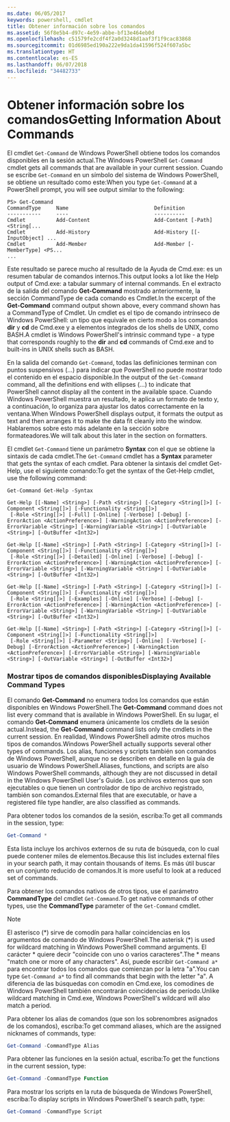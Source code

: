 ```yaml
---
ms.date: 06/05/2017
keywords: powershell, cmdlet
title: Obtener información sobre los comandos
ms.assetid: 56f8e5b4-d97c-4e59-abbe-bf13e464eb0d
ms.openlocfilehash: c51579fe2cdf4f2a0d3248d1aaf3f1f9cac83868
ms.sourcegitcommit: 01d6985ed190a222e9da1da41596f524f607a5bc
ms.translationtype: HT
ms.contentlocale: es-ES
ms.lasthandoff: 06/07/2018
ms.locfileid: "34482733"
---
```

# <a name="getting-information-about-commands"></a><span data-ttu-id="041b7-103">Obtener información sobre los comandos</span><span class="sxs-lookup"><span data-stu-id="041b7-103">Getting Information About Commands</span></span>
<span data-ttu-id="041b7-104">El cmdlet `Get-Command` de Windows PowerShell obtiene todos los comandos disponibles en la sesión actual.</span><span class="sxs-lookup"><span data-stu-id="041b7-104">The Windows PowerShell `Get-Command` cmdlet gets all commands that are available in your current session.</span></span> <span data-ttu-id="041b7-105">Cuando se escribe `Get-Command` en un símbolo del sistema de Windows PowerShell, se obtiene un resultado como este:</span><span class="sxs-lookup"><span data-stu-id="041b7-105">When you type `Get-Command` at a PowerShell prompt, you will see output similar to the following:</span></span>

```
PS> Get-Command
CommandType     Name                            Definition
-----------     ----                            ----------
Cmdlet          Add-Content                     Add-Content [-Path] <String[...
Cmdlet          Add-History                     Add-History [[-InputObject] ...
Cmdlet          Add-Member                      Add-Member [-MemberType] <PS...
...
```

<span data-ttu-id="041b7-106">Este resultado se parece mucho al resultado de la Ayuda de Cmd.exe: es un resumen tabular de comandos internos.</span><span class="sxs-lookup"><span data-stu-id="041b7-106">This output looks a lot like the Help output of Cmd.exe: a tabular summary of internal commands.</span></span> <span data-ttu-id="041b7-107">En el extracto de la salida del comando **Get-Command** mostrado anteriormente, la sección CommandType de cada comando es Cmdlet.</span><span class="sxs-lookup"><span data-stu-id="041b7-107">In the excerpt of the **Get-Command** command output shown above, every command shown has a CommandType of Cmdlet.</span></span> <span data-ttu-id="041b7-108">Un cmdlet es el tipo de comando intrínseco de Windows PowerShell: un tipo que equivale en cierto modo a los comandos **dir** y **cd** de Cmd.exe y a elementos integrados de los shells de UNIX, como BASH.</span><span class="sxs-lookup"><span data-stu-id="041b7-108">A cmdlet is Windows PowerShell's intrinsic command type - a type that corresponds roughly to the **dir** and **cd** commands of Cmd.exe and to built-ins in UNIX shells such as BASH.</span></span>

<span data-ttu-id="041b7-109">En la salida del comando `Get-Command`, todas las definiciones terminan con puntos suspensivos (...) para indicar que PowerShell no puede mostrar todo el contenido en el espacio disponible.</span><span class="sxs-lookup"><span data-stu-id="041b7-109">In the output of the `Get-Command` command, all the definitions end with ellipses (...) to indicate that PowerShell cannot display all the content in the available space.</span></span> <span data-ttu-id="041b7-110">Cuando Windows PowerShell muestra un resultado, le aplica un formato de texto y, a continuación, lo organiza para ajustar los datos correctamente en la ventana.</span><span class="sxs-lookup"><span data-stu-id="041b7-110">When Windows PowerShell displays output, it formats the output as text and then arranges it to make the data fit cleanly into the window.</span></span> <span data-ttu-id="041b7-111">Hablaremos sobre esto más adelante en la sección sobre formateadores.</span><span class="sxs-lookup"><span data-stu-id="041b7-111">We will talk about this later in the section on formatters.</span></span>

<span data-ttu-id="041b7-112">El cmdlet `Get-Command` tiene un parámetro **Syntax** con el que se obtiene la sintaxis de cada cmdlet.</span><span class="sxs-lookup"><span data-stu-id="041b7-112">The `Get-Command` cmdlet has a **Syntax** parameter that gets the syntax of each cmdlet.</span></span> <span data-ttu-id="041b7-113">Para obtener la sintaxis del cmdlet Get-Help, use el siguiente comando:</span><span class="sxs-lookup"><span data-stu-id="041b7-113">To get the syntax of the Get-Help cmdlet, use the following command:</span></span>

```
Get-Command Get-Help -Syntax

Get-Help [[-Name] <String>] [-Path <String>] [-Category <String[]>] [-Component <String[]>] [-Functionality <String[]>]
 [-Role <String[]>] [-Full] [-Online] [-Verbose] [-Debug] [-ErrorAction <ActionPreference>] [-WarningAction <ActionPreference>] [-ErrorVariable <String>] [-WarningVariable <String>] [-OutVariable <String>] [-OutBuffer <Int32>]

Get-Help [[-Name] <String>] [-Path <String>] [-Category <String[]>] [-Component <String[]>] [-Functionality <String[]>]
 [-Role <String[]>] [-Detailed] [-Online] [-Verbose] [-Debug] [-ErrorAction <ActionPreference>] [-WarningAction <ActionPreference>] [-ErrorVariable <String>] [-WarningVariable <String>] [-OutVariable <String>] [-OutBuffer <Int32>]

Get-Help [[-Name] <String>] [-Path <String>] [-Category <String[]>] [-Component <String[]>] [-Functionality <String[]>]
 [-Role <String[]>] [-Examples] [-Online] [-Verbose] [-Debug] [-ErrorAction <ActionPreference>] [-WarningAction <ActionPreference>] [-ErrorVariable <String>] [-WarningVariable <String>] [-OutVariable <String>] [-OutBuffer <Int32>]

Get-Help [[-Name] <String>] [-Path <String>] [-Category <String[]>] [-Component <String[]>] [-Functionality <String[]>]
 [-Role <String[]>] [-Parameter <String>] [-Online] [-Verbose] [-Debug] [-ErrorAction <ActionPreference>] [-WarningAction <ActionPreference>] [-ErrorVariable <String>] [-WarningVariable <String>] [-OutVariable <String>] [-OutBuffer <Int32>]
```

### <a name="displaying-available-command-types"></a><span data-ttu-id="041b7-114">Mostrar tipos de comandos disponibles</span><span class="sxs-lookup"><span data-stu-id="041b7-114">Displaying Available Command Types</span></span>
<span data-ttu-id="041b7-115">El comando **Get-Command** no enumera todos los comandos que están disponibles en Windows PowerShell.</span><span class="sxs-lookup"><span data-stu-id="041b7-115">The **Get-Command** command does not list every command that is available in Windows PowerShell.</span></span> <span data-ttu-id="041b7-116">En su lugar, el comando **Get-Command** enumera únicamente los cmdlets de la sesión actual.</span><span class="sxs-lookup"><span data-stu-id="041b7-116">Instead, the **Get-Command** command lists only the cmdlets in the current session.</span></span> <span data-ttu-id="041b7-117">En realidad, Windows PowerShell admite otros muchos tipos de comandos.</span><span class="sxs-lookup"><span data-stu-id="041b7-117">Windows PowerShell actually supports several other types of commands.</span></span> <span data-ttu-id="041b7-118">Los alias, funciones y scripts también son comandos de Windows PowerShell, aunque no se describen en detalle en la guía de usuario de Windows PowerShell.</span><span class="sxs-lookup"><span data-stu-id="041b7-118">Aliases, functions, and scripts are also Windows PowerShell commands, although they are not discussed in detail in the Windows PowerShell User's Guide.</span></span> <span data-ttu-id="041b7-119">Los archivos externos que son ejecutables o que tienen un controlador de tipo de archivo registrado, también son comandos.</span><span class="sxs-lookup"><span data-stu-id="041b7-119">External files that are executable, or have a registered file type handler, are also classified as commands.</span></span>

<span data-ttu-id="041b7-120">Para obtener todos los comandos de la sesión, escriba:</span><span class="sxs-lookup"><span data-stu-id="041b7-120">To get all commands in the session, type:</span></span>

```powershell
Get-Command *
```

<span data-ttu-id="041b7-121">Esta lista incluye los archivos externos de su ruta de búsqueda, con lo cual puede contener miles de elementos.</span><span class="sxs-lookup"><span data-stu-id="041b7-121">Because this list includes external files in your search path, it may contain thousands of items.</span></span> <span data-ttu-id="041b7-122">Es más útil buscar en un conjunto reducido de comandos.</span><span class="sxs-lookup"><span data-stu-id="041b7-122">It is more useful to look at a reduced set of commands.</span></span>

<span data-ttu-id="041b7-123">Para obtener los comandos nativos de otros tipos, use el parámetro **CommandType** del cmdlet `Get-Command`.</span><span class="sxs-lookup"><span data-stu-id="041b7-123">To get native commands of other types, use the **CommandType** parameter of the `Get-Command` cmdlet.</span></span>

> [!NOTE]
> <span data-ttu-id="041b7-124">El asterisco (\*) sirve de comodín para hallar coincidencias en los argumentos de comando de Windows PowerShell.</span><span class="sxs-lookup"><span data-stu-id="041b7-124">The asterisk (\*) is used for wildcard matching in Windows PowerShell command arguments.</span></span> <span data-ttu-id="041b7-125">El carácter \* quiere decir "coincide con uno o varios caracteres".</span><span class="sxs-lookup"><span data-stu-id="041b7-125">The \* means "match one or more of any characters".</span></span> <span data-ttu-id="041b7-126">Así, puede escribir `Get-Command a*` para encontrar todos los comandos que comienzan por la letra "a".</span><span class="sxs-lookup"><span data-stu-id="041b7-126">You can type `Get-Command a*` to find all commands that begin with the letter "a".</span></span> <span data-ttu-id="041b7-127">A diferencia de las búsquedas con comodín en Cmd.exe, los comodines de Windows PowerShell también encontrarán coincidencias de período.</span><span class="sxs-lookup"><span data-stu-id="041b7-127">Unlike wildcard matching in Cmd.exe, Windows PowerShell's wildcard will also match a period.</span></span>

<span data-ttu-id="041b7-128">Para obtener los alias de comandos (que son los sobrenombres asignados de los comandos), escriba:</span><span class="sxs-lookup"><span data-stu-id="041b7-128">To get command aliases, which are the assigned nicknames of commands, type:</span></span>

```powershell
Get-Command -CommandType Alias
```

<span data-ttu-id="041b7-129">Para obtener las funciones en la sesión actual, escriba:</span><span class="sxs-lookup"><span data-stu-id="041b7-129">To get the functions in the current session, type:</span></span>

```powershell
Get-Command -CommandType Function
```

<span data-ttu-id="041b7-130">Para mostrar los scripts en la ruta de búsqueda de Windows PowerShell, escriba:</span><span class="sxs-lookup"><span data-stu-id="041b7-130">To display scripts in Windows PowerShell's search path, type:</span></span>

```powershell
Get-Command -CommandType Script
```
